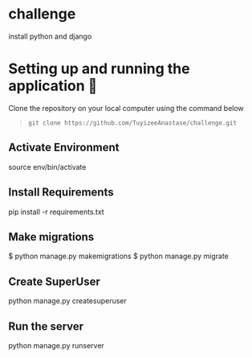# challenge

install python and django 

# Setting up and running the application 🔧

Clone the repository on your local computer using the command below

> `git clone https://github.com/TuyizeeAnastase/challenge.git`

## Activate Environment 

source env/bin/activate

## Install Requirements

pip install -r requirements.txt

## Make migrations
$ python manage.py makemigrations
$ python manage.py migrate

## Create SuperUser
python manage.py createsuperuser

## Run the server
python manage.py runserver
